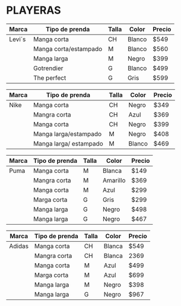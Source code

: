# PLAYERAS 

| Marca | Tipo de prenda | Talla | Color | Precio |
|-------|----------------|-------|-------|--------|
| Levi´s | Manga corta | CH | Blanco | $549 | 
|   | Manga corta/estampado |M | Blanco | $560 | 
|   | Manga larga | M | Negro | $399 | 
|   | Gotrendier | G | Blanco | $499 | 
|   | The perfect | G | Gris | $599 |

| Marca | Tipo de prenda | Talla | Color | Precio | 
|-------|----------------|-------|--------|-------|
| Nike | Manga corta | CH | Negro | $349 | 
|      | Mangra corta | CH | Azul | $369 | 
|      | Manga corta | CH | Negro | $399 | 
|      | Manga larga/estampado |M | Negro | $408 | 
|      | Manga larga/ estampado | M | Blanco | $469 | 

| Marca | Tipo de prenda | Talla | Color | Precio | 
|-------|----------------|-------|------|--------|
| Puma | Manga corta | M | Blanca | $149 | 
|      | Mangra corta | M | Amarillo | $369 | 
|      | Manga corta | M | Azul | $299 | 
|      | Marga corta | G | Gris | $299 | 
|      | Manga larga | G | Negro | $498 | 
|      | Manga larga |G | Negro | $467 | 

| Marca | Tipo de prenda | Talla |  Color | Precio | 
|-------|----------------|-------|--------|-------|
| Adidas | Manga corta | CH |Blanca | $549 | 
|      | Mangra corta | CH | Blanca | 2369 | 
|      | Manga corta | M | Azul | $499 | 
|      | Marga corta | M | Azul | $699 | 
|      | Manga larga | M |Negro | $398 | 
|      | Manga larga |G | Negro | $967 | 
